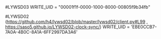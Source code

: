 #LYWSD03
WRITE_UID = "00001f1f-0000-1000-8000-00805f9b34fb"

#LYWSD02 (https://github.com/h4/lywsd02/blob/master/lywsd02/client.py#L99 , https://saso5.github.io/LYWSD02-clock-sync/)
WRITE_UID = 'EBE0CCB7-7A0A-4B0C-8A1A-6FF2997DA3A6' 
